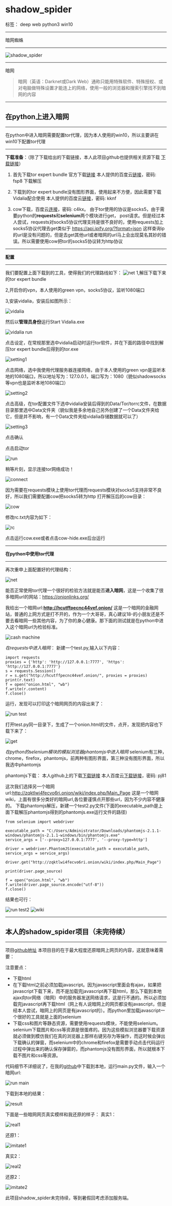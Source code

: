 # shadow_spider

标签： deep web python3 win10


----------


暗网蜘蛛


----------


![shadow_spider][1]


----------
暗网

> 暗网（英语：Darknet或Dark Web）通称只能用特殊软件、特殊授权、或对电脑做特殊设置才能连上的网络，使用一般的浏览器和搜索引擎找不到暗网的内容


----------


## 在python上进入暗网 ##


----------


在python中进入暗网需要配置tor代理，因为本人使用的win10，所以主要讲在win10下配置tor代理


----------


**下载准备**：（除了下载给出的下载链接，本人此项目github也提供相关资源下载 [下载链接][2]）
 1. 首先下载tor expert bundle
    官方下载[链接][3]
    本人提供的百度云[链接][4]，密码: fsp8
    下载解压

 2. 下载到的tor expert bundle没有图形界面，使用起来不方便，因此需要下载Vidalia配合使用
    本人提供的百度云[链接][5]，密码: kknf

 3. cow下载，百度云[连接][6]，密码: c4kx。
    由于tor使用的协议是socks5，由于需要python的**requests**和**selenium**两个模块进行get， post请求。但是经过本人尝试，requests对socks5协议代理支持是很不良好的，使用requests加上socks5协议代理去get类似于 https://api.ipify.org/?format=json 这样查询ip的url是没有问题的，但是去get其他url或者暗网的url马上会出现莫名其妙的错误。所以需要使用cow把tor的socks5协议转为http协议


----------


**配置**


----------


我们要配置上面下载到的工具，使得我们的代理路线如下：
![net][7]
1,解压下载下来的tor expert bundle

2,开启你的vpn，本人使用的green vpn，socks5协议，监听1080端口

3,安装vidalia，安装后如图所示：

![vidalia][8]


然后以**管理员身份**运行Start Vidalia.exe

![vidalia run][9]

点击设定，在常规那里选中vidalia启动时运行tor软件，并在下面的路径中找到解压tor expert bundle后得到的tor.exe

![setting1][10]

点击网络，选中我使用代理服务器连接网络，由于本人使用的green vpn是监听本地的1080端口，所以地址写为：127.0.0.1，端口写为：1080（貌似shadowsocks等vpn也是监听本地1080端口）

![setting2][11]

点击高级，在tor配置文件下选中vidalia安装后得到的Data/Tor/torrc文件，在数据目录那里选中Data文件夹（貌似我是多余地自己另外创建了一个Data文件夹给它，但是并不影响，有一个Data文件夹给vidalia存储数据就可以了）

![setting3][12]

点击确认

点击启动tor

![run][13]

稍等片刻，显示连接tor网络成功！

![connect][14]

因为需要在requests模块上使用tor代理而requests模块对socks5支持非常不良好，所以我们需要配置cow把socks5转为http
打开解压后的cow目录：

![cow][15]

修改rc.txt内容为如下：

![rc][16]

点击运行cow.exe或者点击cow-hide.exe后台运行


----------


**在python中使用tor代理**


----------


再次重申上面配置好的代理结构：

![net][17]

能否正常使用tor代理一个很好的检验方法就是能否**进入暗网**，这是一个收集了很多暗网url的网站：https://onionlinks.org/

我给出一个暗网url:**http://hcutffpecnc44vef.onion/**
这是一个暗网的金融网站，普通的上网方式是打不开的，作为一个大哥哥，真心建议18-的小朋友还是不要去看暗网一些其他内容，为了你的身心健康。那下面的测试就是在python中进入这个暗网url为检验标准。

![cash machine][18]


*在requests中进入暗网*：
新建一个test.py,输入以下内容：




    import requests
    proxies = {'http': 'http://127.0.0.1:7777', 'https': 'http://127.0.0.1:7777'}
    s = requests.Session()
    r = s.get("http://hcutffpecnc44vef.onion/", proxies = proxies)
    print(r.text)
    f = open("onion.html", "wb")
    f.write(r.content)
    f.close()




运行，发现可以打印这个暗网网页的内容出来了：

![run test][19]

打开test.py同一目录下，生成了一个onion.html的文件，点开，发现把内容也下载下来了：

![get][20]


*在python的selenium模块的模拟浏览器phantomjs中进入暗网*
selenium有三种，chrome，firefox，phantomjs，前两种有图形界面，第三种没有图形界面，所以我选中phantomjs

phantomjs下载：
本人github上的下载[下载链接][21]
本人百度云[下载链接][22]，密码: pj81

这次我们选择另一个暗网url:http://zqktlwi4fecvo6ri.onion/wiki/index.php/Main_Page
这是一个暗网wiki，上面有很多分类好的暗网url,各位要谨慎点开那些url，因为不少内容不健康的。
下载phantomjs解压，新建一个test2.py文件(下面的executable_path是上面下载解压phantomjs得到的phantomjs.exe运行文件的路径)


    from selenium import webdriver
    
    executable_path = "C:/Users/Administrator/Downloads/phantomjs-2.1.1-windows/phantomjs-2.1.1-windows/bin/phantomjs.exe"
    service_args = ['--proxy=127.0.0.1:7777', '--proxy-type=http']
    
    driver = webdriver.PhantomJS(executable_path = executable_path, service_args = service_args)
    
    driver.get("http://zqktlwi4fecvo6ri.onion/wiki/index.php/Main_Page")
    
    print(driver.page_source)
    
    f = open("onion.html", "wb")
    f.write(driver.page_source.encode("utf-8"))
    f.close()


结果也可行：

![run test2][23]
![wiki][24]


----------


## 本人的shadow_spider项目（未完待续） ##


----------


项目[github地址][25]
本项目目的在于最大程度还原暗网上网页的内容，这就意味着需要：

注意要点：

 - 下载html
 - 在下载html之前必须加载javascript。因为javascript里面会有ajax，如果把javascript下载下来，而不是加载完javascript再下载html，那么下载到本地ajax向tor网络（暗网）中的服务器发送网络请求，这是行不通的。所以必须加载完javascript再下载html（网上有人说暗网上的网页都没有javascript，但是经本人尝试，暗网上的网页是有javascript的）。而python里加载javascript一个很好的工具就是上面的selenium
 - 下载css和图片等静态资源，需要使用requests模块，不能使用selenium。selenium下载图片和css等资源是很蛋疼的。因为这些模拟浏览器要下载资源就必须做到模仿我们在真的浏览器上那样右键另存为等操作，而这时候会弹出下载确认的弹窗，而selenium中的chrome和firefox是需要手动点击代码运行过程中弹出来的确认保存弹窗的，而phantomjs没有图形界面，所以就根本下载不图片和css等资源。

代码细节不详细说了，在我的[github][26]中下载到本地，运行main.py文件，输入一个暗网url:

![run main][27]

下载到本地的结果：

![result][28]

下面是一些暗网网页真实模样和我还原的样子：
真实1：

![real1][29]

还原1：

![imitate1][30]

真实2：

![real2][31]

还原2：

![imitate2][32]

此项目shadow_spider未完待续，等到暑假回考虑添加服务端。


  [1]: https://github.com/15331094/shadow_spider/blob/master/screenshots/spider.jpg?raw=true
  [2]: https://github.com/15331094/shadow_spider/tree/master/resources
  [3]: https://www.torproject.org/download/download
  [4]: http://pan.baidu.com/s/1eRNpqa2
  [5]: http://pan.baidu.com/s/1bOdr6e
  [6]: http://pan.baidu.com/s/1c1QHf1m
  [7]: https://github.com/15331094/shadow_spider/blob/master/screenshots/net.png?raw=true
  [8]: https://github.com/15331094/shadow_spider/blob/master/screenshots/vidalia.png?raw=true
  [9]: https://github.com/15331094/shadow_spider/blob/master/screenshots/vidalia%20run.png?raw=true
  [10]: https://github.com/15331094/shadow_spider/blob/master/screenshots/setting1.png?raw=true
  [11]: https://github.com/15331094/shadow_spider/blob/master/screenshots/setting2.png?raw=true
  [12]: https://github.com/15331094/shadow_spider/blob/master/screenshots/setting3.png?raw=true
  [13]: https://github.com/15331094/shadow_spider/blob/master/screenshots/run.png?raw=true
  [14]: https://github.com/15331094/shadow_spider/blob/master/screenshots/connect.png?raw=true
  [15]: https://github.com/15331094/shadow_spider/blob/master/screenshots/cow.png?raw=true
  [16]: https://github.com/15331094/shadow_spider/blob/master/screenshots/rc.png?raw=true
  [17]: https://github.com/15331094/shadow_spider/blob/master/screenshots/net.png?raw=true
  [18]: https://github.com/15331094/shadow_spider/blob/master/screenshots/cash%20machine.png?raw=true
  [19]: https://github.com/15331094/shadow_spider/blob/master/screenshots/run%20test.png?raw=true
  [20]: https://github.com/15331094/shadow_spider/blob/master/screenshots/get.png?raw=true
  [21]: https://github.com/15331094/shadow_spider/blob/master/resources/phantomjs-2.1.1-windows.zip
  [22]: http://pan.baidu.com/s/1eSxNa86
  [23]: https://github.com/15331094/shadow_spider/blob/master/screenshots/run%20test2.png?raw=true
  [24]: https://github.com/15331094/shadow_spider/blob/master/screenshots/wiki.png?raw=true
  [25]: https://github.com/15331094/shadow_spider
  [26]: https://github.com/15331094/shadow_spider
  [27]: https://github.com/15331094/shadow_spider/blob/master/screenshots/run%20main.png?raw=true
  [28]: https://github.com/15331094/shadow_spider/blob/master/screenshots/result.png?raw=true
  [29]: https://github.com/15331094/shadow_spider/blob/master/screenshots/real1.png?raw=true
  [30]: https://github.com/15331094/shadow_spider/blob/master/screenshots/imitate1.png?raw=true
  [31]: https://github.com/15331094/shadow_spider/blob/master/screenshots/real2.png?raw=true
  [32]: https://github.com/15331094/shadow_spider/blob/master/screenshots/imitate2.png?raw=true
